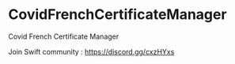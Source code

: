 # CovidFrenchCertificateManager
Covid French Certificate Manager

Join Swift community : https://discord.gg/cxzHYxs
